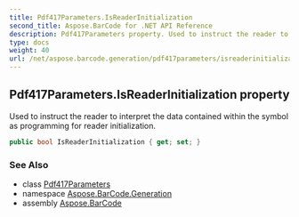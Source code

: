 ```yaml
---
title: Pdf417Parameters.IsReaderInitialization
second_title: Aspose.BarCode for .NET API Reference
description: Pdf417Parameters property. Used to instruct the reader to interpret the data contained within the symbol as programming for reader initialization
type: docs
weight: 40
url: /net/aspose.barcode.generation/pdf417parameters/isreaderinitialization/
---
```

## Pdf417Parameters.IsReaderInitialization property

Used to instruct the reader to interpret the data contained within the symbol as programming for reader initialization.

```csharp
public bool IsReaderInitialization { get; set; }
```

### See Also

* class [Pdf417Parameters](../)
* namespace [Aspose.BarCode.Generation](../../pdf417parameters/)
* assembly [Aspose.BarCode](../../../)


